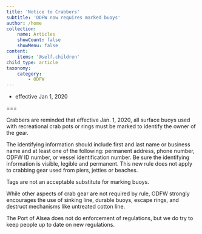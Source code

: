```yaml
---
title: 'Notice to Crabbers'
subtitle: 'ODFW now requires marked buoys'
author: /home
collection:
    name: Articles
    showCount: false
    showMenu: false
content:
    items: '@self.children'
child_type: article
taxonomy:
    category:
        - ODFW
---
```


- effective Jan 1, 2020

===

Crabbers are reminded that effective Jan. 1, 2020, all surface buoys used with recreational crab pots or rings must be marked to identify the owner of the gear.

The identifying information should include first and last name or business name and at least one of the following: permanent address, phone number, ODFW ID number, or vessel identification number. Be sure the identifying information is visible, legible and permanent. This new rule does not apply to crabbing gear used from piers, jetties or beaches.

Tags are not an acceptable substitute for marking buoys.

While other aspects of crab gear are not required by rule, ODFW strongly encourages the use of sinking line, durable buoys, escape rings, and destruct mechanisms like untreated cotton line.

The Port of Alsea does not do enforcement of regulations, but we do try to keep people up to date on new regulations.
